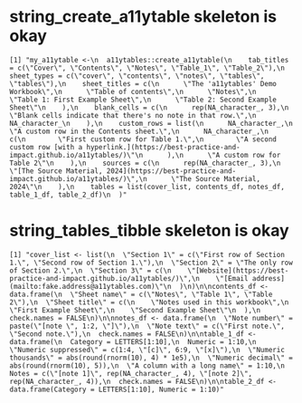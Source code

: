# string_create_a11ytable skeleton is okay

    [1] "my_a11ytable <-\n  a11ytables::create_a11ytable(\n    tab_titles = c(\"Cover\", \"Contents\", \"Notes\", \"Table_1\", \"Table_2\"),\n    sheet_types = c(\"cover\", \"contents\", \"notes\", \"tables\", \"tables\"),\n    sheet_titles = c(\n      \"The 'a11ytables' Demo Workbook\",\n      \"Table of contents\",\n      \"Notes\",\n      \"Table 1: First Example Sheet\",\n      \"Table 2: Second Example Sheet\"\n    ),\n    blank_cells = c(\n      rep(NA_character_, 3),\n      \"Blank cells indicate that there's no note in that row.\",\n      NA_character_\n    ),\n    custom_rows = list(\n      NA_character_,\n      \"A custom row in the Contents sheet.\",\n      NA_character_,\n      c(\n        \"First custom row for Table 1.\",\n        \"A second custom row [with a hyperlink.](https://best-practice-and-impact.github.io/a11ytables/)\"\n      ),\n      \"A custom row for Table 2\"\n    ),\n    sources = c(\n      rep(NA_character_, 3),\n      \"[The Source Material, 2024](https://best-practice-and-impact.github.io/a11ytables/)\",\n      \"The Source Material, 2024\"\n    ),\n    tables = list(cover_list, contents_df, notes_df, table_1_df, table_2_df)\n  )"

# string_tables_tibble skeleton is okay

    [1] "cover_list <- list(\n  \"Section 1\" = c(\"First row of Section 1.\", \"Second row of Section 1.\"),\n  \"Section 2\" = \"The only row of Section 2.\",\n  \"Section 3\" = c(\n    \"[Website](https://best-practice-and-impact.github.io/a11ytables/)\",\n    \"[Email address](mailto:fake.address@a11ytables.com)\"\n  )\n)\n\ncontents_df <- data.frame(\n  \"Sheet name\" = c(\"Notes\", \"Table 1\", \"Table 2\"),\n  \"Sheet title\" = c(\n    \"Notes used in this workbook\",\n    \"First Example Sheet\",\n    \"Second Example Sheet\"\n  ),\n  check.names = FALSE\n)\n\nnotes_df <- data.frame(\n  \"Note number\" = paste(\"[note \", 1:2, \"]\"),\n  \"Note text\" = c(\"First note.\", \"Second note.\"),\n  check.names = FALSE\n)\n\ntable_1_df <- data.frame(\n  Category = LETTERS[1:10],\n  Numeric = 1:10,\n  \"Numeric suppressed\" = c(1:4, \"[c]\", 6:9, \"[x]\"),\n  \"Numeric thousands\" = abs(round(rnorm(10), 4) * 1e5),\n  \"Numeric decimal\" = abs(round(rnorm(10), 5)),\n  \"A column with a long name\" = 1:10,\n  Notes = c(\"[note 1]\", rep(NA_character_, 4), \"[note 2]\", rep(NA_character_, 4)),\n  check.names = FALSE\n)\n\ntable_2_df <- data.frame(Category = LETTERS[1:10], Numeric = 1:10)"

